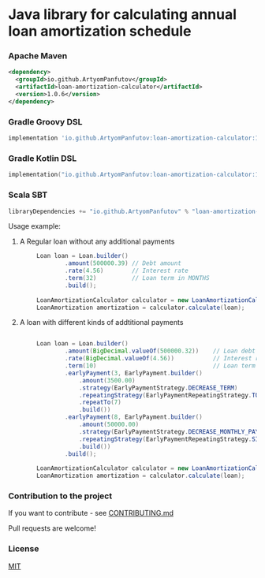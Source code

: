 # Java library for calculating annual loan amortization schedule


### Apache Maven
```xml
<dependency>
  <groupId>io.github.ArtyomPanfutov</groupId>
  <artifactId>loan-amortization-calculator</artifactId>
  <version>1.0.6</version>
</dependency>
```

### Gradle Groovy DSL
```Groovy
implementation 'io.github.ArtyomPanfutov:loan-amortization-calculator:1.0.6'
```

### Gradle Kotlin DSL
```Kotlin
implementation("io.github.ArtyomPanfutov:loan-amortization-calculator:1.0.6")
```

### Scala SBT
```Scala
libraryDependencies += "io.github.ArtyomPanfutov" % "loan-amortization-calculator" % "1.0.6"
```

Usage example:

1. A Regular loan without any additional payments
```java
        Loan loan = Loan.builder()
                .amount(500000.39) // Debt amount
                .rate(4.56)        // Interest rate
                .term(32)          // Loan term in MONTHS
                .build();
                
        LoanAmortizationCalculator calculator = new LoanAmortizationCalculatorImpl();
        LoanAmortization amortization = calculator.calculate(loan);

```
2. A loan with different kinds of addtitional payments 
```java

        Loan loan = Loan.builder()
                .amount(BigDecimal.valueOf(500000.32))    // Loan debt
                .rate(BigDecimal.valueOf(4.56))           // Interest rate
                .term(10)                                 // Loan term in MONTHS
                .earlyPayment(3, EarlyPayment.builder()
                    .amount(3500.00)
                    .strategy(EarlyPaymentStrategy.DECREASE_TERM)
                    .repeatingStrategy(EarlyPaymentRepeatingStrategy.TO_CERTAIN_MONTH)  
                    .repeatTo(7)
                    .build())
                .earlyPayment(8, EarlyPayment.builder()
                    .amount(50000.00)
                    .strategy(EarlyPaymentStrategy.DECREASE_MONTHLY_PAYMENT)
                    .repeatingStrategy(EarlyPaymentRepeatingStrategy.SINGLE)
                    .build())
                .build();
                
        LoanAmortizationCalculator calculator = new LoanAmortizationCalculatorImpl();
        LoanAmortization amortization = calculator.calculate(loan);

```

### Contribution to the project
If you want to contribute - see [CONTRIBUTING.md](CONTRIBUTING.md)

Pull requests are welcome! 

### License
[MIT](LICENSE)
